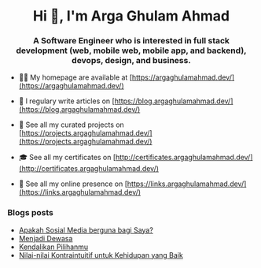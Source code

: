 <h1 align="center">Hi 👋, I'm Arga Ghulam Ahmad</h1>
<h3 align="center">A Software Engineer who is interested in full stack development (web, mobile web, mobile app, and backend), devops, design, and business.</h3>

- 👨‍💻 My homepage are available at [https://argaghulamahmad.dev/](https://argaghulamahmad.dev/)

- 📝 I regulary write articles on [https://blog.argaghulamahmad.dev/](https://blog.argaghulamahmad.dev/)

- 🚧 See all my curated projects on [https://projects.argaghulamahmad.dev/](https://projects.argaghulamahmad.dev/)

- 🎓 See all my certificates on [http://certificates.argaghulamahmad.dev/](http://certificates.argaghulamahmad.dev/)

- 🔗 See all my online presence on [https://links.argaghulamahmad.dev/](https://links.argaghulamahmad.dev/)

### Blogs posts
<!-- BLOG-POST-LIST:START -->
- [Apakah Sosial Media berguna bagi Saya?](https://blog.argaghulamahmad.dev/2021/11/17/sosial-media-yang-tidak-penting/)
- [Menjadi Dewasa](https://blog.argaghulamahmad.dev/2021/11/16/mengetahui-apa-yang-benar-benar-anda-hargai/)
- [Kendalikan Pilihanmu](https://blog.argaghulamahmad.dev/2021/11/16/kendalikan-pilihanmu/)
- [Nilai-nilai Kontraintuitif untuk Kehidupan yang Baik](https://blog.argaghulamahmad.dev/2021/11/15/5-nilai-kontraintuitif-untuk-kehidupan-yang-baik/)
<!-- BLOG-POST-LIST:END -->
